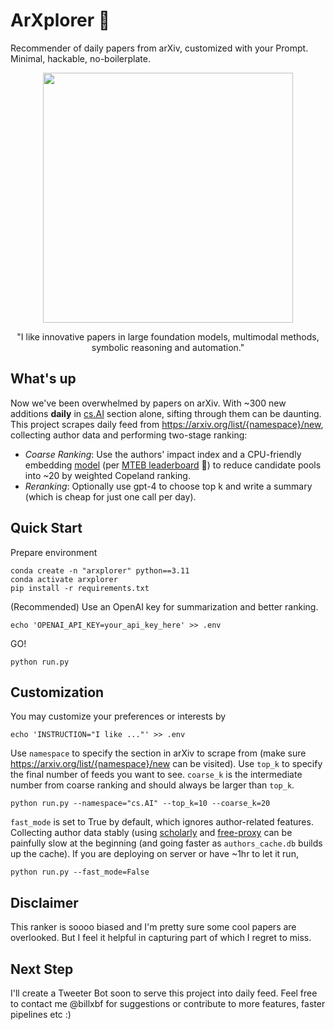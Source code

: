 # ArXplorer 📖
Recommender of daily papers from arXiv, customized with your Prompt. Minimal, hackable, no-boilerplate.

<div align="center">
  <img src="https://github.com/billxbf/arxplorer/assets/65674752/5b4f6728-da3e-4891-9d88-ef33f1176fea" width=400 height=400>
  <br>
  <p>"I like innovative papers in large foundation models, multimodal methods, symbolic reasoning and automation."</p>
</div>

## What's up
Now we've been overwhelmed by papers on arXiv. With ~300 new additions **daily** in [cs.AI](https://arxiv.org/list/cs.AI/new) section alone, sifting through them can be daunting. 
This project scrapes daily feed from https://arxiv.org/list/{namespace}/new, collecting author data and performing two-stage ranking:
- *Coarse Ranking*: Use the authors' impact index and a CPU-friendly embedding [model](https://huggingface.co/WhereIsAI/UAE-Large-V1) (per [MTEB leaderboard](https://huggingface.co/spaces/mteb/leaderboard) 🤗) to reduce candidate pools into ~20 by weighted Copeland ranking. 
- *Reranking*: Optionally use gpt-4 to choose top k and write a summary (which is cheap for just one call per day).

## Quick Start
Prepare environment
```
conda create -n "arxplorer" python==3.11
conda activate arxplorer
pip install -r requirements.txt
```
(Recommended) Use an OpenAI key for summarization and better ranking.
```
echo 'OPENAI_API_KEY=your_api_key_here' >> .env
```
GO!
```
python run.py
```

## Customization
You may customize your preferences or interests by 
```
echo 'INSTRUCTION="I like ..."' >> .env
```
Use `namespace` to specify the section in arXiv to scrape from (make sure https://arxiv.org/list/{namespace}/new can be visited). Use `top_k` to specify the final number of feeds you want to see. `coarse_k` is the intermediate number from coarse ranking and should always be larger than `top_k`.
```
python run.py --namespace="cs.AI" --top_k=10 --coarse_k=20
```
`fast_mode` is set to True by default, which ignores author-related features. Collecting author data stably (using [scholarly](https://github.com/scholarly-python-package/scholarly) and [free-proxy](https://github.com/jundymek/free-proxy) can be painfully slow at the beginning (and going faster as `authors_cache.db` builds up the cache). If you are deploying on server or have ~1hr to let it run, 
```
python run.py --fast_mode=False
```

## Disclaimer 
This ranker is soooo biased and I'm pretty sure some cool papers are overlooked. But I feel it helpful in capturing part of which I regret to miss.

## Next Step 
I'll create a Tweeter Bot soon to serve this project into daily feed. Feel free to contact me @billxbf for suggestions or contribute to more features, faster pipelines etc :) 

